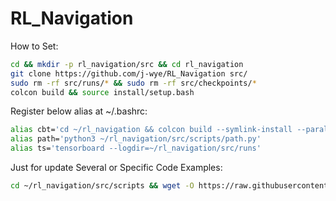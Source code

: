 # RL_Navigation

How to Set:
```bash
cd && mkdir -p rl_navigation/src && cd rl_navigation
git clone https://github.com/j-wye/RL_Navigation src/
sudo rm -rf src/runs/* && sudo rm -rf src/checkpoints/*
colcon build && source install/setup.bash
```

Register below alias at ~/.bashrc:
```bash
alias cbt='cd ~/rl_navigation && colcon build --symlink-install --parallel-workers 16 --cmake-args -DCMAKE_BUILD_TYPE=Release && sb && cd src/ && ~/isaacsim2/python.sh scripts/train.py'
alias path='python3 ~/rl_navigation/src/scripts/path.py'
alias ts='tensorboard --logdir=~/rl_navigation/src/runs'
```

Just for update Several or Specific Code Examples:
```bash
cd ~/rl_navigation/src/scripts && wget -O https://raw.githubusercontent.com/j-wye/RL_Navigation/refs/heads/main/scripts/TD_CBAM.py
```